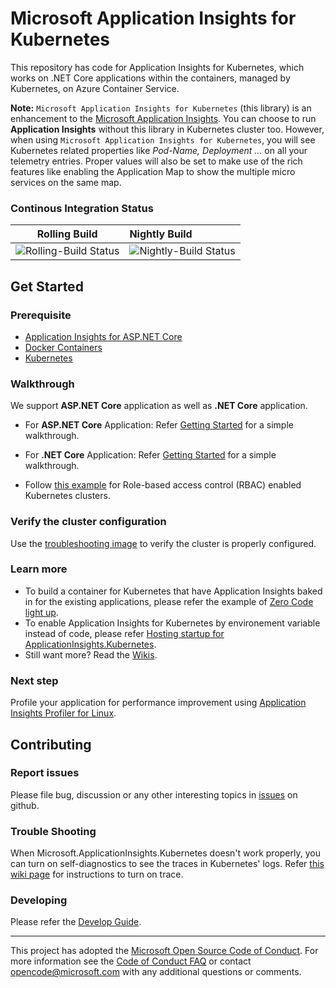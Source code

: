 Microsoft Application Insights for Kubernetes
==
This repository has code for Application Insights for Kubernetes, which works on .NET Core applications within the containers, managed by Kubernetes, on Azure Container Service.

**Note:** `Microsoft Application Insights for Kubernetes` (this library) is an enhancement to the [Microsoft Application Insights](https://github.com/Microsoft/ApplicationInsights-aspnetcore). You can choose to run **Application Insights** without this library in Kubernetes cluster too. However, when using `Microsoft Application Insights for Kubernetes`, you will see Kubernetes related properties like *Pod-Name, Deployment ...* on all your telemetry entries. Proper values will also be set to make use of the rich features like enabling the Application Map to show the multiple micro services on the same map.

### Continous Integration Status
|Rolling Build                    | Nightly Build                |
|---------------------------------|:-----------------------------|
|![Rolling-Build Status](https://devdiv.visualstudio.com/_apis/public/build/definitions/0bdbc590-a062-4c3f-b0f6-9383f67865ee/5974/badge) | ![Nightly-Build Status](https://devdiv.visualstudio.com/_apis/public/build/definitions/0bdbc590-a062-4c3f-b0f6-9383f67865ee/5976/badge) |

## Get Started
### Prerequisite
* [Application Insights for ASP.NET Core](https://github.com/Microsoft/ApplicationInsights-aspnetcore)
* [Docker Containers](https://www.docker.com/)
* [Kubernetes](https://kubernetes.io/)

### Walkthrough
We support **ASP.NET Core** application as well as **.NET Core** application.

* For **ASP.NET Core** Application: Refer [Getting Started](https://github.com/Microsoft/ApplicationInsights-Kubernetes/wiki/Getting-Started-for-ASP.NET-Core-Applications) for a simple walkthrough.

* For **.NET Core** Application: Refer [Getting Started](https://github.com/Microsoft/ApplicationInsights-Kubernetes/wiki/Getting-Started-for-.NET-Core-Applications) for a simple walkthrough.

* Follow [this example](examples/BasicUsage_clr21_RBAC) for Role-based access control (RBAC) enabled Kubernetes clusters.

### Verify the cluster configuration
Use the [troubleshooting image](https://github.com/Microsoft/ApplicationInsights-Kubernetes/tree/develop/troubleshooting) to verify the cluster is properly configured.

### Learn more
* To build a container for Kubernetes that have Application Insights baked in for the existing applications, please refer the example of [Zero Code light up](https://github.com/Microsoft/ApplicationInsights-Kubernetes/tree/develop/examples/ZeroUserCodeLightup).
* To enable Application Insights for Kubernetes by environement variable instead of code, please refer [Hosting startup for ApplicationInsights.Kubernetes](https://github.com/Microsoft/ApplicationInsights-Kubernetes/wiki/Hosting-startup-for-ApplicationInsights.Kubernetes).
* Still want more? Read the [Wikis](https://github.com/Microsoft/ApplicationInsights-Kubernetes/wiki).

### Next step
Profile your application for performance improvement using [Application Insights Profiler for Linux](https://github.com/Microsoft/ApplicationInsights-Profiler-AspNetCore).

## Contributing
### Report issues
Please file bug, discussion or any other interesting topics in [issues](https://github.com/Microsoft/ApplicationInsights-Kubernetes/issues) on github.

### Trouble Shooting
When Microsoft.ApplicationInsights.Kubernetes doesn't work properly, you can turn on self-diagnostics to see the traces in Kubernetes' logs. Refer [this wiki page](https://github.com/Microsoft/ApplicationInsights-Kubernetes/wiki/%5BAdvanced%5D-How-to-enable-self-diagnostics-for-ApplicationInsights.Kubernetes) for instructions to turn on trace.

### Developing
Please refer the [Develop Guide](https://github.com/Microsoft/ApplicationInsights-Kubernetes/wiki/Development-Guide).


---
This project has adopted the [Microsoft Open Source Code of Conduct](https://opensource.microsoft.com/codeofconduct/). For more information see the [Code of Conduct FAQ](https://opensource.microsoft.com/codeofconduct/faq/) or contact [opencode@microsoft.com](mailto:opencode@microsoft.com) with any additional questions or comments.
